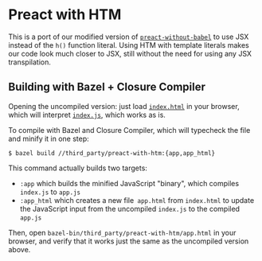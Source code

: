 # Preact with HTM

This is a port of our modified version of
[`preact-without-babel`](../preact-without-babel) to use JSX instead of the
`h()` function literal. Using HTM with template literals makes our code look
much closer to JSX, still without the need for using any JSX transpilation.

## Building with Bazel + Closure Compiler

Opening the uncompiled version: just load [`index.html`](index.html) in your
browser, which will interpret [`index.js`](index.js), which works as is.

To compile with Bazel and Closure Compiler, which will typecheck the file and
minify it in one step:

```
$ bazel build //third_party/preact-with-htm:{app,app_html}
```

This command actually builds two targets:

* `:app` which builds the minified JavaScript "binary", which compiles
  `index.js` to `app.js`
* `:app_html` which creates a new file` app.html` from `index.html` to update
  the JavaScript input from the uncompiled `index.js` to the compiled `app.js`

Then, open `bazel-bin/third_party/preact-with-htm/app.html` in your browser,
and verify that it works just the same as the uncompiled version above.

